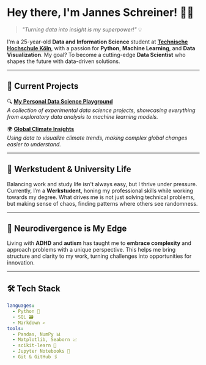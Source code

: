 # Hey there, I'm **Jannes Schreiner**! 👋🚀

> _"Turning data into insight is my superpower!"_ 💡

I'm a 25-year-old **Data and Information Science** student at **[Technische Hochschule Köln](https://www.th-koeln.de/)**, with a passion for **Python**, **Machine Learning**, and **Data Visualization**. My goal? To become a cutting-edge **Data Scientist** who shapes the future with data-driven solutions.

---

## 🚧 **Current Projects** 
🔍 **[My Personal Data Science Playground](https://github.com/jannes-schreiner/ds-playground)**  
_A collection of experimental data science projects, showcasing everything from exploratory data analysis to machine learning models._

🌍 **[Global Climate Insights](https://github.com/jannes-schreiner/climate-insights)**  
_Using data to visualize climate trends, making complex global changes easier to understand._

---

## 💼 **Werkstudent & University Life**
Balancing work and study life isn't always easy, but I thrive under pressure. Currently, I’m a **Werkstudent**, honing my professional skills while working towards my degree. What drives me is not just solving technical problems, but making sense of chaos, finding patterns where others see randomness.

---

## 🧠 **Neurodivergence is My Edge**  
Living with **ADHD** and **autism** has taught me to **embrace complexity** and approach problems with a unique perspective. This helps me bring structure and clarity to my work, turning challenges into opportunities for innovation. 

---

## 🛠 **Tech Stack**

```yaml
languages:
  - Python 🐍
  - SQL 🗃️
  - Markdown ✍️
tools:
  - Pandas, NumPy 📊
  - Matplotlib, Seaborn 📈
  - scikit-learn 🤖
  - Jupyter Notebooks 📓
  - Git & GitHub 🖇️
